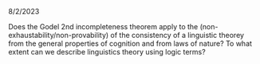 8/2/2023

Does the Godel 2nd incompleteness theorem apply to the (non-exhaustability/non-provability) of the consistency of a linguistic theorey from the general properties of cognition and from laws of nature? To what extent can we describe linguistics theory using logic terms?
